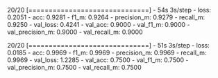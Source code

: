 20/20 [==============================] - 54s 3s/step - loss: 0.2051 - acc: 0.9281 - f1_m: 0.9264 - precision_m: 0.9279 - recall_m: 0.9250 - val_loss: 0.4241 - val_acc: 0.9000 - val_f1_m: 0.9000 - val_precision_m: 0.9000 - val_recall_m: 0.9000

20/20 [==============================] - 51s 3s/step - loss: 0.0185 - acc: 0.9969 - f1_m: 0.9969 - precision_m: 0.9969 - recall_m: 0.9969 - val_loss: 1.2285 - val_acc: 0.7500 - val_f1_m: 0.7500 - val_precision_m: 0.7500 - val_recall_m: 0.7500
